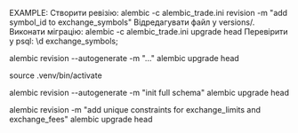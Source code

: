 EXAMPLE:
Створити ревізію:
alembic -c alembic_trade.ini revision -m "add symbol_id to exchange_symbols"
Відредагувати файл у versions/.
Виконати міграцію:
alembic -c alembic_trade.ini upgrade head
Перевірити у psql:
\d exchange_symbols;


alembic revision --autogenerate -m "..."
alembic upgrade head

source .venv/bin/activate

alembic revision --autogenerate -m "init full schema"
alembic upgrade head

alembic revision -m "add unique constraints for exchange_limits and exchange_fees"
alembic upgrade head
